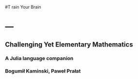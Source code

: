 #T rain Your Brain
# —
## Challenging Yet Elementary Mathematics
### A Julia language companion
### Bogumił Kaminski, Paweł Prałat
